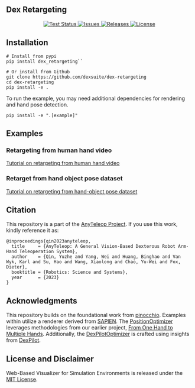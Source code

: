 Dex Retargeting
---
<p align="center">
    <!-- code check badges -->
    <a href='https://github.com/dexsuite/dex-retargeting/blob/main/.github/workflows/test.yml'>
        <img src='https://github.com/dexsuite/dex-retargeting/actions/workflows/test.yml/badge.svg' alt='Test Status' />
    </a>
    <!-- issue badge -->
    <a href="https://github.com/dexsuite/dex-retargeting/issues">
    <img src="https://img.shields.io/github/issues/dexsuite/dex-retargeting.svg" alt="Issues">
    </a>
    <!-- release badge -->
    <a href="https://github.com/dexsuite/dex-retargeting/tags">
    <img src="https://img.shields.io/github/v/release/dexsuite/dex-retargeting.svg?include_prereleases&sort=semver" alt="Releases">
    </a>
    <!-- license badge -->
    <a href="https://github.com/dexsuite/dex-retargeting/blob/main/LICENSE">
        <img alt="License" src="https://img.shields.io/badge/license-MIT-blue">
    </a>
</p>

## Installation

```shell
# Install from pypi
pip install dex_retargeting`` 

# Or install from Github
git clone https://github.com/dexsuite/dex-retargeting
cd dex-retargeting
pip install -e .
```

To run the example, you may need additional dependencies for rendering and hand pose detection.

```shell
pip install -e ".[example]"
```

## Examples

### Retargeting from human hand video

[Tutorial on retargeting from human hand video](example/vector_retargeting/README.md)

### Retarget from hand object pose dataset

[Tutorial on retargeting from hand-object pose dataset](example/position_retargeting/README.md)

## Citation

This repository is a part of the [AnyTeleop Project](https://yzqin.github.io/anyteleop/). If you use this work, kindly
reference it as:

```shell
@inproceedings{qin2023anyteleop,
  title     = {AnyTeleop: A General Vision-Based Dexterous Robot Arm-Hand Teleoperation System},
  author    = {Qin, Yuzhe and Yang, Wei and Huang, Binghao and Van Wyk, Karl and Su, Hao and Wang, Xiaolong and Chao, Yu-Wei and Fox, Dieter},
  booktitle = {Robotics: Science and Systems},
  year      = {2023}
}
```

## Acknowledgments

This repository builds on the foundational work from [pinocchio](https://github.com/stack-of-tasks/pinocchio). Examples
within utilize a renderer derived from [SAPIEN](https://github.com/haosulab/SAPIEN).
The [PositionOptimizer](https://github.com/dexsuite/dex-retargeting/blob/main/dex_retargeting/optimizer.py) leverages
methodologies from our earlier
project, [From One Hand to Multiple Hands](https://yzqin.github.io/dex-teleop-imitation/). Additionally,
the [DexPilotOptimizer](https://github.com/dexsuite/dex-retargeting/blob/main/dex_retargeting/optimizer.py) is crafted
using insights from [DexPilot](https://sites.google.com/view/dex-pilot).

## License and Disclaimer

Web-Based Visualizer for Simulation Environments is released under the [MIT License](LICENSE).
